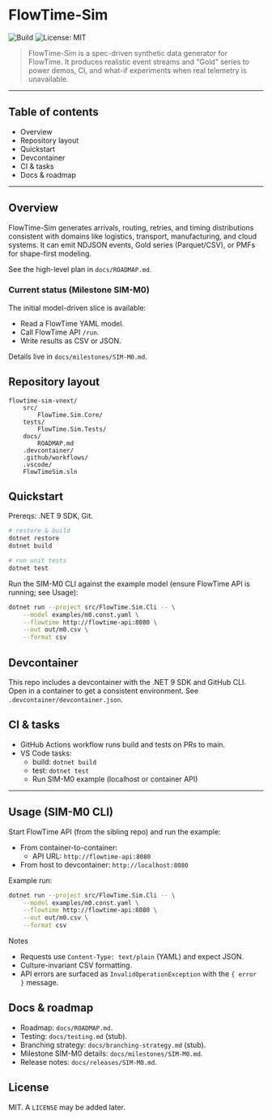 # FlowTime-Sim

![Build](https://github.com/23min/FlowTime-Sim/actions/workflows/build.yml/badge.svg?branch=main)
![License: MIT](https://img.shields.io/badge/License-MIT-yellow.svg)

> FlowTime-Sim is a spec-driven synthetic data generator for FlowTime. It produces realistic event streams and "Gold" series to power demos, CI, and what-if experiments when real telemetry is unavailable.

---

## Table of contents

- Overview
- Repository layout
- Quickstart
- Devcontainer
- CI & tasks
- Docs & roadmap

---

## Overview

FlowTime-Sim generates arrivals, routing, retries, and timing distributions consistent with domains like logistics, transport, manufacturing, and cloud systems. It can emit NDJSON events, Gold series (Parquet/CSV), or PMFs for shape-first modeling.

See the high-level plan in `docs/ROADMAP.md`.

### Current status (Milestone SIM-M0)

The initial model-driven slice is available:

- Read a FlowTime YAML model.
- Call FlowTime API `/run`.
- Write results as CSV or JSON.

Details live in `docs/milestones/SIM-M0.md`.

## Repository layout

```
flowtime-sim-vnext/
	src/
		FlowTime.Sim.Core/
	tests/
		FlowTime.Sim.Tests/
	docs/
		ROADMAP.md
	.devcontainer/
	.github/workflows/
	.vscode/
	FlowTimeSim.sln
```

## Quickstart

Prereqs: .NET 9 SDK, Git.

```bash
# restore & build
dotnet restore
dotnet build

# run unit tests
dotnet test
```

Run the SIM-M0 CLI against the example model (ensure FlowTime API is running; see Usage):

```bash
dotnet run --project src/FlowTime.Sim.Cli -- \
	--model examples/m0.const.yaml \
	--flowtime http://flowtime-api:8080 \
	--out out/m0.csv \
	--format csv
```

## Devcontainer

This repo includes a devcontainer with the .NET 9 SDK and GitHub CLI. Open in a container to get a consistent environment. See `.devcontainer/devcontainer.json`.

## CI & tasks

- GitHub Actions workflow runs build and tests on PRs to main.
- VS Code tasks:
	- build: `dotnet build`
	- test: `dotnet test`
	- Run SIM-M0 example (localhost or container API)

---

## Usage (SIM-M0 CLI)

Start FlowTime API (from the sibling repo) and run the example:

- From container-to-container:
	- API URL: `http://flowtime-api:8080`
- From host to devcontainer: `http://localhost:8080`

Example run:

```bash
dotnet run --project src/FlowTime.Sim.Cli -- \
	--model examples/m0.const.yaml \
	--flowtime http://flowtime-api:8080 \
	--out out/m0.csv \
	--format csv
```

Notes
- Requests use `Content-Type: text/plain` (YAML) and expect JSON.
- Culture-invariant CSV formatting.
- API errors are surfaced as `InvalidOperationException` with the `{ error }` message.

## Docs & roadmap

- Roadmap: `docs/ROADMAP.md`.
- Testing: `docs/testing.md` (stub).
- Branching strategy: `docs/branching-strategy.md` (stub).
 - Milestone SIM-M0 details: `docs/milestones/SIM-M0.md`.
 - Release notes: `docs/releases/SIM-M0.md`.

## License

MIT. A `LICENSE` may be added later.

